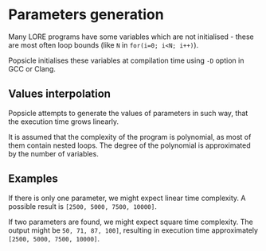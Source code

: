 # Parameters generation

Many LORE programs have some variables which are not initialised - these are most often loop bounds (like `N` in `for(i=0; i<N; i++)`).

Popsicle initialises these variables at compilation time using `-D` option in GCC or Clang.


## Values interpolation

Popsicle attempts to generate the values of parameters in such way, that the execution time grows linearly. 

It is assumed that the complexity of the program is polynomial, as most of them contain nested loops. The degree of the polynomial is approximated by the number of variables.


## Examples

If there is only one parameter, we might expect linear time complexity. A possible result is `[2500, 5000, 7500, 10000]`. 

If two parameters are found, we might expect square time complexity. The output might be `50, 71, 87, 100]`, resulting in execution time approximately `[2500, 5000, 7500, 10000]`.
